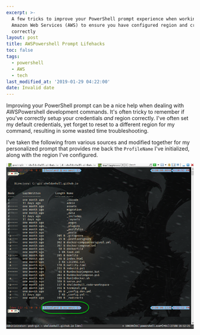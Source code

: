 ```yaml
---
excerpt: >-
  A few tricks to improve your PowerShell prompt experience when working with
  Amazon Web Services (AWS) to ensure you have configured region and credential
  correctly
layout: post
title: AWSPowershell Prompt Lifehacks
toc: false
tags:
  - powershell
  - AWS
  - tech
last_modified_at: '2019-01-29 04:22:00'
date: Invalid date
---
```

Improving your PowerShell prompt can be a nice help when dealing with AWSPowershell development commands. It's often tricky to remember if you've correctly setup your credentials _and_ region correctly. I've often set my default credentials, yet forget to reset to a different region for my command, resulting in some wasted time troubleshooting. 

I've taken the following from various sources and modified together for my personalized prompt that provides me back the `ProfileName` I've initialized, along with the region I've configured.



![Prompt showing enhanced metadata](/assets/img/2019-01-29_16-12-26.png "Enhanced Prompt Showing Current Credentials and Region")
